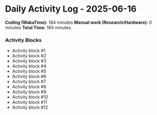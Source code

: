 # Daily Activity Log - 2025-06-16

**Coding (WakaTime):** 184 minutes
**Manual work (Research/Hardware):** 0 minutes
**Total Time:** 184 minutes

### Activity Blocks
- Activity block #1
- Activity block #2
- Activity block #3
- Activity block #4
- Activity block #5
- Activity block #6
- Activity block #7
- Activity block #8
- Activity block #9
- Activity block #10
- Activity block #11
- Activity block #12
